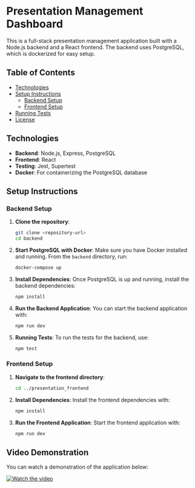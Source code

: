 
# Presentation Management Dashboard

This is a full-stack presentation management application built with a Node.js backend and a React frontend. The backend uses PostgreSQL, which is dockerized for easy setup.

## Table of Contents

- [Technologies](#technologies)
- [Setup Instructions](#setup-instructions)
  - [Backend Setup](#backend-setup)
  - [Frontend Setup](#frontend-setup)
- [Running Tests](#running-tests)
- [License](#license)

## Technologies

- **Backend**: Node.js, Express, PostgreSQL
- **Frontend**: React
- **Testing**: Jest, Supertest
- **Docker**: For containerizing the PostgreSQL database

## Setup Instructions

### Backend Setup

1. **Clone the repository**:
   ```bash
   git clone <repository-url>
   cd backend
   ```

2. **Start PostgreSQL with Docker**:
   Make sure you have Docker installed and running. From the `backend` directory, run:
   ```bash
   docker-compose up
   ```

3. **Install Dependencies**:
   Once PostgreSQL is up and running, install the backend dependencies:
   ```bash
   npm install
   ```

4. **Run the Backend Application**:
   You can start the backend application with:
   ```bash
   npm run dev
   ```

5. **Running Tests**:
   To run the tests for the backend, use:
   ```bash
   npm test
   ```

### Frontend Setup

1. **Navigate to the frontend directory**:
   ```bash
   cd ../presentation_frontend
   ```

2. **Install Dependencies**:
   Install the frontend dependencies with:
   ```bash
   npm install
   ```

3. **Run the Frontend Application**:
   Start the frontend application with:
   ```bash
   npm run dev
   ```
## Video Demonstration

You can watch a demonstration of the application below:

[![Watch the video](https://img.youtube.com/vi/K4IiKrsYrCA/0.jpg)](https://youtu.be/K4IiKrsYrCA)

